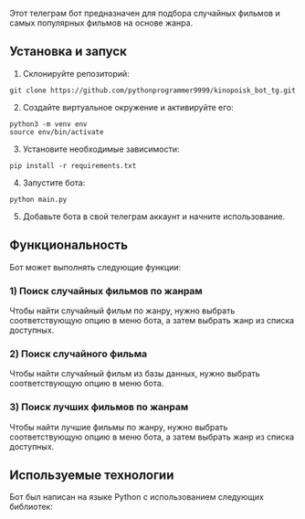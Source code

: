Этот телеграм бот предназначен для подбора случайных фильмов и самых популярных фильмов на основе жанра. 

## Установка и запуск

1. Склонируйте репозиторий: 
```
git clone https://github.com/pythonprogrammer9999/kinopoisk_bot_tg.git
```

2. Создайте виртуальное окружение и активируйте его:
```
python3 -m venv env
source env/bin/activate
```

3. Установите необходимые зависимости:
```
pip install -r requirements.txt
```

4. Запустите бота:
```
python main.py
```

5. Добавьте бота в свой телеграм аккаунт и начните использование.

## Функциональность

Бот может выполнять следующие функции:

### 1) Поиск случайных фильмов по жанрам

Чтобы найти случайный фильм по жанру, нужно выбрать соответствующую опцию в меню бота, а затем выбрать жанр из списка доступных.

### 2) Поиск случайного фильма

Чтобы найти случайный фильм из базы данных, нужно выбрать соответствующую опцию в меню бота.

### 3) Поиск лучших фильмов по жанрам

Чтобы найти лучшие фильмы по жанру, нужно выбрать соответствующую опцию в меню бота, а затем выбрать жанр из списка доступных.

## Используемые технологии

Бот был написан на языке Python с использованием следующих библиотек:


